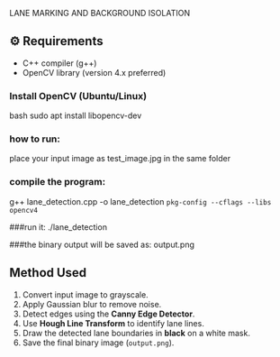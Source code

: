 LANE MARKING AND BACKGROUND ISOLATION
## ⚙️ Requirements
- C++ compiler (g++)  
- OpenCV library (version 4.x preferred)

### Install OpenCV (Ubuntu/Linux)
bash
sudo apt install libopencv-dev

### how to run:
place your input image as  test_image.jpg in the same folder

### compile the program:
g++ lane_detection.cpp -o lane_detection `pkg-config --cflags --libs opencv4`

###run it:
./lane_detection

###the binary output will be saved as:
output.png

 ##  Method Used
1. Convert input image to grayscale.  
2. Apply Gaussian blur to remove noise.  
3. Detect edges using the **Canny Edge Detector**.  
4. Use **Hough Line Transform** to identify lane lines.  
5. Draw the detected lane boundaries in **black** on a white mask.  
6. Save the final binary image (`output.png`).


